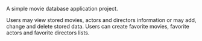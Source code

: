 A simple movie database application project.

Users may view stored movies, actors and directors information or may add, change and delete stored data.
Users can create favorite movies, favorite actors and favorite directors lists.
 
